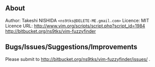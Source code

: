 About
-----

Author:  Takeshi NISHIDA `<ns9tks@DELETE-ME.gmail.com>`
Licence: MIT Licence
URL:     http://www.vim.org/scripts/script.php?script_id=1984
         http://bitbucket.org/ns9tks/vim-fuzzyfinder

Bugs/Issues/Suggestions/Improvements
------------------------------------

Please submit to http://bitbucket.org/ns9tks/vim-fuzzyfinder/issues/ .
